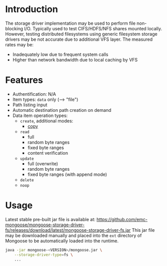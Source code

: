 # Introduction

The storage driver implementation may be used to perform file non-blocking I/O. Typically used to
test CIFS/HDFS/NFS shares mounted locally. However, testing distributed filesystems using generic
filesystem storage drivers may be not accurate due to additional VFS layer. The measured rates may
be:
* Inadequately low due to frequent system calls
* Higher than network bandwidth due to local caching by VFS

# Features

* Authentification: N/A
* Item types: `data` only (--> "file")
* Path listing input
* Automatic destination path creation on demand
* Data item operation types:
    * `create`, additional modes:
        * [copy](../../../design/copy_mode.md)
    * `read`
        * full
        * random byte ranges
        * fixed byte ranges
        * content verification
    * `update`
        * full (overwrite)
        * random byte ranges
        * fixed byte ranges (with append mode)
    * `delete`
    * `noop`

# Usage

Latest stable pre-built jar file is available at:
https://github.com/emc-mongoose/mongoose-storage-driver-fs/releases/download/latest/mongoose-storage-driver-fs.jar
This jar file may be downloaded manually and placed into the `ext`
directory of Mongoose to be automatically loaded into the runtime.

```bash
java -jar mongoose-<VERSION>/mongoose.jar \
    --storage-driver-type=fs \
    ...
```
